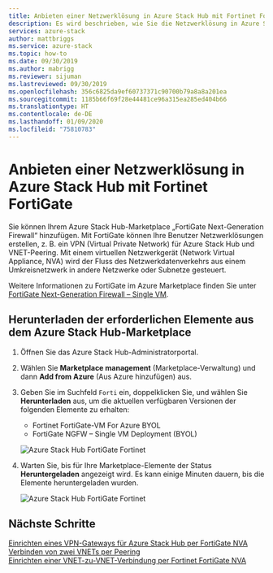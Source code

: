 ```yaml
---
title: Anbieten einer Netzwerklösung in Azure Stack Hub mit Fortinet FortiGate | Microsoft-Dokumentation
description: Es wird beschrieben, wie Sie die Netzwerklösung in Azure Stack Hub mit Fortinet FortiGate aktivieren.
services: azure-stack
author: mattbriggs
ms.service: azure-stack
ms.topic: how-to
ms.date: 09/30/2019
ms.author: mabrigg
ms.reviewer: sijuman
ms.lastreviewed: 09/30/2019
ms.openlocfilehash: 356c6825da9ef60737371c90700b79a8a8a201ea
ms.sourcegitcommit: 1185b66f69f28e44481ce96a315ea285ed404b66
ms.translationtype: HT
ms.contentlocale: de-DE
ms.lasthandoff: 01/09/2020
ms.locfileid: "75810783"
---
```

# <a name="offer-a-network-solution-in-azure-stack-hub-with-fortinet-fortigate"></a>Anbieten einer Netzwerklösung in Azure Stack Hub mit Fortinet FortiGate

Sie können Ihrem Azure Stack Hub-Marketplace „FortiGate Next-Generation Firewall“ hinzufügen. Mit FortiGate können Ihre Benutzer Netzwerklösungen erstellen, z. B. ein VPN (Virtual Private Network) für Azure Stack Hub und VNET-Peering. Mit einem virtuellen Netzwerkgerät (Network Virtual Appliance, NVA) wird der Fluss des Netzwerkdatenverkehrs aus einem Umkreisnetzwerk in andere Netzwerke oder Subnetze gesteuert. 

Weitere Informationen zu FortiGate im Azure Marketplace finden Sie unter [FortiGate Next-Generation Firewall – Single VM](https://azuremarketplace.microsoft.com/marketplace/apps/fortinet.fortinet-FortiGate-singlevm).

## <a name="download-the-required-azure-stack-hub-marketplace-items"></a>Herunterladen der erforderlichen Elemente aus dem Azure Stack Hub-Marketplace

1.  Öffnen Sie das Azure Stack Hub-Administratorportal.

2.  Wählen Sie **Marketplace management** (Marketplace-Verwaltung) und dann **Add from Azure** (Aus Azure hinzufügen) aus.

3. Geben Sie im Suchfeld `Forti` ein, doppelklicken Sie, und wählen Sie **Herunterladen** aus, um die aktuellen verfügbaren Versionen der folgenden Elemente zu erhalten: 
    - Fortinet FortiGate-VM For Azure BYOL
    - FortiGate NGFW – Single VM Deployment (BYOL)

    ![Azure Stack Hub FortiGate Fortinet](./media/azure-stack-network-solutions-enable/azure-stack-marketplace-FortiGate-fortinet.png)

2.  Warten Sie, bis für Ihre Marketplace-Elemente der Status **Heruntergeladen** angezeigt wird. Es kann einige Minuten dauern, bis die Elemente heruntergeladen wurden.

    ![Azure Stack Hub FortiGate Fortinet](./media/azure-stack-network-solutions-enable/image4.png)

## <a name="next-steps"></a>Nächste Schritte

[Einrichten eines VPN-Gateways für Azure Stack Hub per FortiGate NVA](../user/azure-stack-network-howto-vnet-to-onprem.md)  
[Verbinden von zwei VNETs per Peering](../user/azure-stack-network-howto-vnet-to-vnet.md)  
[Einrichten einer VNET-zu-VNET-Verbindung per Fortinet FortiGate NVA](../user/azure-stack-network-howto-vnet-to-vnet-stacks.md)  
